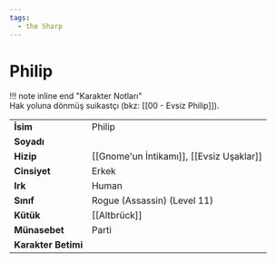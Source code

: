 ```yaml
---
tags:
  - the Sharp
---  
```

# Philip   
  
!!! note inline end "Karakter Notları"  
	Hak yoluna dönmüş suikastçı (bkz: [[00 - Evsiz Philip]]).     
  
|  |  |  
|---|---|  
| **İsim** | Philip |  
| **Soyadı** |  |  
| **Hizip** | [[Gnome'un İntikamı]], [[Evsiz Uşaklar]] |  
| **Cinsiyet** | Erkek |  
| **Irk** | Human |  
| **Sınıf** | Rogue (Assassin) (Level 11) |  
| **Kütük** | [[Altbrück]] |  
| **Münasebet** | Parti |  
| **Karakter Betimi** |  |  
  
  
